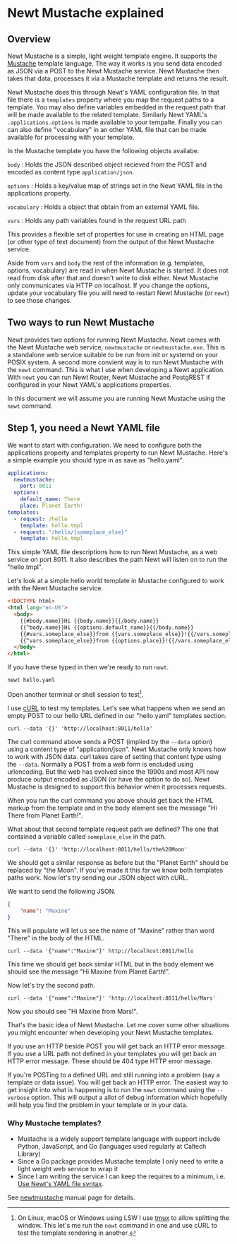 
# Newt Mustache explained

## Overview

Newt Mustache is a simple, light weight template engine. It supports the [Mustache](https://mustache.github.io) template language. The way it works is you send data encoded as JSON via a POST to the Newt Mustache service. Newt Mustache then takes that data, processes it via a Mustache template and returns the result.

Newt Mustache does this through Newt's YAML configuration file. In that file there is a `templates` property where you map the request paths to a template. You may also define variables embedded in the request path that will be made available to the related template.  Similarly Newt YAML's `.applications.options` is made available to your tempalte. Finally you can can also define "vocabulary" in an other YAML file that can be made available for processing with your template.

In the Mustache template you have the following objects availabe.

`body`
: Holds the JSON described object recieved from the POST and encoded as content type `application/json`.

`options`
: Holds a key/value map of strings set in the Newt YAML file in the applications property.

`vocabulary`
: Holds a object that obtain from an external YAML file.

`vars`
: Holds any path variables found in the request URL path

This provides a flexible set of properties for use in creating an HTML page (or other type of text document) from the output of the Newt Mustache service.

Aside from `vars` and `body` the rest of the information (e.g. templates, options, vocabulary) are read in when Newt Mustache is started. It does not read from disk after that and doesn't write to disk either. Newt Mustache only communicates via HTTP on localhost. If you change the options, update your vocabulary file you will need to restart Newt Mustache (or `newt`) to see those changes.

## Two ways to run Newt Mustache

Newt provides two options for running Newt Mustache.  Newt comes with the Newt Mustache web service, `newtmustache` or `newtmustache.exe`. This is a standalone web service suitable to be run from init or systemd on your POSIX system. A second more convient way is to run Newt Mustache with the `newt` command. This is what I use when developing a Newt application. With `newt` you can run Newt Router, Newt Mustache and PostgREST if configured in your Newt YAML's applications properties.

In this document we will assume you are running Newt Mustache using the `newt` command.

## Step 1, you need a Newt YAML file

We want to start with configuration. We need to configure both the applications property and templates property to run Newt Mustache. Here's a simple example you should type in as save as "hello.yaml".

~~~yaml
applications:
  newtmustache:
    port: 8011
  options:
    default_name: There
    place: Planet Earth!
templates:
  - request: /hello
    template: hello.tmpl
  - request: "/hello/{someplace_else}"
    template: hello.tmpl
~~~

This simple YAML file descriptions how to run Newt Mustache, as a web service on port 8011. It also describes the path Newt will listen on to run the "hello.tmpl".

Let's look at a simple hello world template in Mustache configured to work with the Newt Mustache service.

~~~html
<!DOCTYPE html>
<html lang="en-US">
  <body>
    {{#body.name}}Hi {{body.name}}{{/body.name}}    
    {{^body.name}}Hi {{options.default_name}}{{/body.name}}
    {{#vars.someplace_else}}from {{vars.someplace_else}}!{{/vars.someplace_else}}
    {{^vars.someplace_else}}from {{options.place}}!{{/vars.someplace_else}}
  </body>
</html>
~~~

If you have these typed in then we're ready to run `newt`.

~~~shell
newt hello.yaml
~~~

Open another terminal or shell session to test[^1].  

[^1]: On Linux, macOS or Windows using LSW I use [tmux](https://github.com/tmux/tmux/wiki) to allow splitting the window. This let's me run the `newt` command in one and use cURL to test the template rendering in another.

I use [cURL](https://curl.se) to test my templates. Let's see what happens when we send an empty POST to our hello URL defined in our "hello.yaml" templates section.

~~~shell
curl --data '{}' 'http://localhost:8011/hello'
~~~

The curl command above sends a POST (implied by the `--data` option) using a content type of "application/json". Newt Mustache only knows how to work with JSON data. curl takes care of setting that content type using the `--data`. Normally a POST from a web form is encluded using urlencoding. But the web has evolved since the 1990s and most API now produce output encoded as JSON (or have the option to do so). Newt Mustache is designed to support this behavior when it processes requests.

When you run the curl command you above should get back the HTML markup from the template and in the body element see the message "Hi There from Planet Earth!".

What about that second template request path we defined? The one that contained a variable called `someplace_else` in the path.

~~~shell
curl --data '{}' 'http://localhost:8011/hello/the%20Moon'
~~~

We should get a similar response as before but the "Planet Earth" should be replaced by "the Moon". If you've made it this far we know both templates paths work.  Now let's try sending our JSON object with cURL.

We want to send the following JSON.

~~~json
{
    "name": "Maxine"
}
~~~

This will populate will let us see the name of "Maxine" rather than word "There" in the body of the HTML.

~~~shell
curl --data '{"name":"Maxine"}' http://localhost:8011/hello
~~~

This time we should get back similar HTML but in the body element we should see the message "Hi Maxine from Planet Earth!".

Now let's try the second path.

~~~shell
curl --data '{"name":"Maxine"}' 'http://localhost:8011/hello/Mars'
~~~

Now you should see "Hi Maxine from Mars!".

That's the basic idea of Newt Mustache. Let me cover some other situations you might encounter when developing your Newt Mustache templates.

If you use an HTTP beside POST you will get back an HTTP error message. If you use a URL path not defined in your templates you will get back an HTTP error message. These should be 404 type HTTP error message.

If you're POSTing to a defined URL and still running into a problem (say a template or data issue). You will get back an HTTP error. The easiest way to get insight into what is happening is to run the `newt` command using the `--verbose` option. This will output a allot of debug information which hopefully will help you find the problem in your template or in your data.

### Why Mustache templates?

- Mustache is a widely support template language with support include Python, JavaScript, and Go (languages used regularly at Caltech Library)
- Since a Go package provides Mustache template I only need to write a light weight web service to wrap it
- Since I am writing the service I can keep the requires to a minimum, i.e. [Use Newt's YAML file syntax](newtmustache.1.md#newt_config_file).

See [newtmustache](newtmustache.1.md) manual page for details.
